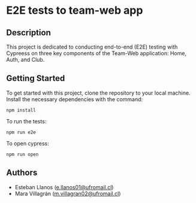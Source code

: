 # E2E tests to team-web app

## Description

This project is dedicated to conducting end-to-end (E2E) testing with Cypreess on three key components of the Team-Web application: Home, Auth, and Club.

## Getting Started

To get started with this project, clone the repository to your local machine. Install the necessary dependencies with the command:

`npm install`

To run the tests:

`npm run e2e`

To open cypress:

`npm run open`


## Authors

- Esteban Llanos (e.llanos01@ufromail.cl)
- Mara Villagrán (m.villagran02@ufromail.cl)
